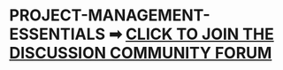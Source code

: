 # PROJECT-MANAGEMENT-ESSENTIALS ➡  <a href= "https://chat.whatsapp.com/HzginT6O1ip8sb5SGgPTse"> CLICK TO JOIN THE DISCUSSION COMMUNITY FORUM</a>
